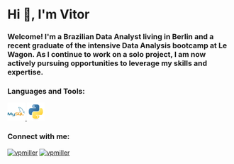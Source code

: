 <h1 align="left">Hi 👋, I'm Vitor</h1>
<h3 align="left">
Welcome!
I'm a Brazilian Data Analyst living in Berlin and a recent graduate of the intensive Data Analysis bootcamp at Le Wagon. As I continue to work on a solo project, I am now actively pursuing opportunities to leverage my skills and expertise.</h3>

<h3 align="left">Languages and Tools:</h3>
<p align="left"> <a href="https://www.mysql.com/" target="_blank" rel="noreferrer"> <img src="https://raw.githubusercontent.com/devicons/devicon/master/icons/mysql/mysql-original-wordmark.svg" alt="mysql" width="40" height="40"/> </a> <a href="https://www.python.org" target="_blank" rel="noreferrer"> <img src="https://raw.githubusercontent.com/devicons/devicon/master/icons/python/python-original.svg" alt="python" width="40" height="40"/> </a> </p>

<h3 align="left">Connect with me:</h3>
<p align="left">
<a href="https://linkedin.com/in/vpmiller" target="blank"><img align="center" src="https://raw.githubusercontent.com/rahuldkjain/github-profile-readme-generator/master/src/images/icons/Social/linked-in-alt.svg" alt="vpmiller" height="30" width="40" /></a>
<a href="https://instagram.com/vpmiller" target="blank"><img align="center" src="https://raw.githubusercontent.com/rahuldkjain/github-profile-readme-generator/master/src/images/icons/Social/instagram.svg" alt="vpmiller" height="30" width="40" /></a>
</p>


